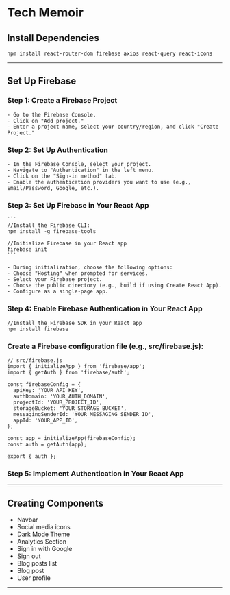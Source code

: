 # Tech Memoir

## Install Dependencies
```
npm install react-router-dom firebase axios react-query react-icons
```

---

## Set Up Firebase

  ### Step 1: Create a Firebase Project
    - Go to the Firebase Console.
    - Click on "Add project."
    - Enter a project name, select your country/region, and click "Create Project."

  ### Step 2: Set Up Authentication
    - In the Firebase Console, select your project.
    - Navigate to "Authentication" in the left menu.
    - Click on the "Sign-in method" tab.
    - Enable the authentication providers you want to use (e.g., Email/Password, Google, etc.).
  
  ### Step 3: Set Up Firebase in Your React App
    ```
    //Install the Firebase CLI:
    npm install -g firebase-tools
    
    //Initialize Firebase in your React app
    firebase init
    ```

    - During initialization, choose the following options:
    - Choose "Hosting" when prompted for services.
    - Select your Firebase project.
    - Choose the public directory (e.g., build if using Create React App).
    - Configure as a single-page app.

  ### Step 4: Enable Firebase Authentication in Your React App
  ```
  //Install the Firebase SDK in your React app
  npm install firebase
  ```

  ### Create a Firebase configuration file (e.g., src/firebase.js):
  ```
  // src/firebase.js
  import { initializeApp } from 'firebase/app';
  import { getAuth } from 'firebase/auth';
  
  const firebaseConfig = {
    apiKey: 'YOUR_API_KEY',
    authDomain: 'YOUR_AUTH_DOMAIN',
    projectId: 'YOUR_PROJECT_ID',
    storageBucket: 'YOUR_STORAGE_BUCKET',
    messagingSenderId: 'YOUR_MESSAGING_SENDER_ID',
    appId: 'YOUR_APP_ID',
  };
  
  const app = initializeApp(firebaseConfig);
  const auth = getAuth(app);
  
  export { auth };
  ```
  
  ### Step 5: Implement Authentication in Your React App

---

## Creating Components

- Navbar
- Social media icons
- Dark Mode Theme
- Analytics Section
- Sign in with Google
- Sign out
- Blog posts list
- Blog post
- User profile

---

